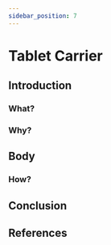 ```yaml
---
sidebar_position: 7
---
```


# Tablet Carrier

## Introduction

### What?

### Why?

## Body

### How?

## Conclusion

## References